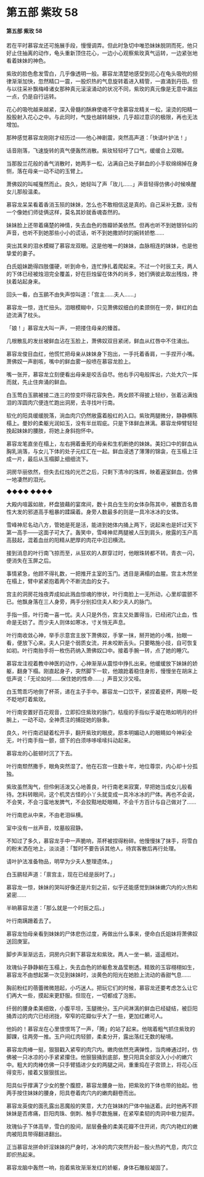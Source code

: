 # 第五部 紫玫 58

#### 第五部 紫玫 58

若在平时慕容龙还可施展手段，慢慢调弄。但此时急切中唯恐妹妹脱阴而死，他只好止住抽离的动作，龟头重新顶住花心，一边小心观察紫玫真气运转，一边紧张地看着妹妹的神色。

紫玫的脸色愈发雪白，几乎像透明一般。慕容龙清楚地感受到花心在龟头吸吮的频律渐渐加快，忽然精口一震，一股炽热的气息旋转着进入精管，一直涌到丹田。但与以往采补飘梅峰诸女那种真元滚滚涌动的状况不同，紫玫的真元像是无意中漏出一点，仍是自行运转。

花心的吸吮越来越紧，深入骨髓的酥麻使魂不守舍慕容龙精关一松，滚烫的阳精一股股射入花心之中。与此同时，气旋也越转越快，几乎超过意识的极限，再也无法增加。

那种感觉慕容龙刚刚才经历过——他心神剧震，突然高声道：「快请叶护法！」

话音刚落，飞速旋转的真气便轰然消散。紫玫轻轻吁了口气，缓缓合上双眼。

当那股兰花般的香气消散时，她两手一松，沾满自己处子鲜血的小手软绵绵掉在身侧，落在母亲一动不动的玉臂上。

萧佛奴的叫喊戛然而止。良久，她轻叫了声「玫儿……」声音轻得仿佛小时候唤醒女儿那般温柔。

慕容龙呆呆看着香消玉殒的妹妹，怎么也不敢相信这是真的。自己采补无数，没有一个像她们师徒俩这样，莫名其妙就香魂杳然的。

妹妹脸上还带着痛楚的神情，失去血色的唇瓣娇美依然。但再也听不到她银铃似的声音，也听不到她那些小小的谎话，听不到她撒娇时的婉转娇憨……

突出其来的泪水模糊了慕容龙双眼。这是他唯一的妹妹，血脉相连的妹妹，也是他挚爱的妻子。

白氏姐妹跪得四肢僵硬，听到命令，连忙挣扎着爬起来。不过一个时辰工夫，两人的下体已经被烛泪完全覆盖，好在巨烛留在体外的尚多，她们俩彼此取出残烛，搀扶着站起身来。

回头一看，白玉鹂不由失声惊叫道：「宫主……夫人……」

慕容龙一惊，连忙扭头。泪眼模糊中，只见萧佛奴细白的柔颈侧在一旁，鲜红的血迹流满了枕头。

「娘！」慕容龙大叫一声，一把搂住母亲的臻首。

几根散乱的发丝被鲜血沾在玉脸上，萧佛奴双目紧闭，鲜血从红唇中不住涌出。

慕容龙俊目血红，他慌忙把母亲从妹妹身下抱出，一手托着香肩，一手捏开小嘴。萧佛奴一声剧咳，嘴中的鲜血雾一般喷在慕容龙脸上。

嘴一张开，慕容龙立刻便看出母亲是咬舌自尽。他右手闪电般挥出，六处大穴一挥而就，先止住奔涌的鲜血。

白玉莺白玉鹂被接二连三的惊变吓得花容失色，两女顾不得披上轻纱，张着沾满烛泪的浑圆肉穴便连忙跑出洞房，去寻找叶行南。

软化的阳具缓缓脱落，淌血肉穴仍然敞露着殷红的入口。紫玫两腿微分，静静横陈榻上。曼妙的柔躯光润如玉，没有半丝瑕疵。只是下体鲜血淋漓。慕容龙伸臂轻轻挽起妹妹的腰肢，将她上身斜抱怀中。

慕容龙笔直坐在榻上，左右拥着垂死的母亲和生机断绝的妹妹。美妇口中的鲜血从胸乳淌落，与女儿下体的处子元红汇在一起。鲜血浸透了薄薄的锦衾，在玉榻上汪成一片，最后从玉榻脚上细细流下。

洞房华丽依然，但失去红烛的光芒之后，只剩下清冷的珠辉，映着遍室鲜血，仿佛一地凄然的泪光。

◆◆◆◆ ◆◆◆◆

大殿内喧嚣如故，杯盘狼藉的宴席间，数十具白生生的女体杂陈其中，被数百名兽性大发的邪道高手粗暴的蹂躏着。身旁人数最多的则是一具冷冰冰的女体。

雪峰神尼名动八方，管她是死是活，能进到她体内捅上两下，说起来也是奸过天下第一高手——这面子可大了。轰笑中，雪峰神尼两腿被人压到肩头，敞露的玉户高高鼓起，混着血丝的阳精从肥厚的肉花中汩汩横流。

接到消息的叶行南飞掠而至，从狂欢的人群穿过时，他眼珠转都不转。青衣一闪，便消失在玉屏之后。

事情紧急，他顾不得礼数，一把推开主室的玉门。透目是满榻的血腥。宫主木然坐在榻上，臂中紧紧抱着两个不断流血的女子。

宫主的洞房花烛夜弄成如此溅血惊魂的惨状，叶行南脸上一无所动，心里却震颤不已。他飘身落在三人身旁，两手分别扣住夫人和少夫人的脉门。

手指一搭，叶行南一喜一忧。夫人只是外伤，宫主又处置得当，已经闭穴止血，性命是无妨了。而少夫人则体如寒冰，寸关悄无声息。

叶行南收敛心神，举手示意宫主放下萧佛奴，手掌一抹，掰开她的小嘴，抬眼一看，便放下心来。夫人只是个弱质女流，并未咬断舌头。只要略施小技，自可恢复如初。叶行南抬手将一枚伤药纳入萧佛奴口中。接着手腕一转，点了她的睡穴。

慕容龙注视着教中神医的动作，心神渐渐从震惊中挣扎出来。他缓缓放下妹妹的娇躯，翻身下榻。刚直起身子，突然脚下一软，他踉跄着稳住身形，慢慢坐在胡床上低声说：「无论如何……保住她的性命……」声音又沙又哑。

白玉莺乖巧地倒了杯茶，递在主子手中。慕容龙一口饮干，紧捏着瓷杯，两眼一眨不眨地盯着紫玫。

叶行南安置好百花观音，立即扣住紫玫的脉门，枯瘦的手指似乎凝在皓如明月的纤腕上，一动不动，全神贯注的捕捉她的脉象。

良久，叶行南迟疑着松开手，翻开紫玫的眼皮。原本明媚动人的眼睛如今神彩全无，叶行南手指一颤，颌下的白须哆哆嗦嗦抖动起来。

慕容龙的心脏顿时沉了下去。

叶行南颓然撒手，眼角突然湿了。他在石宫一住数十年，地位尊崇，内心却十分孤独。

紫玫虽然淘气，但伶俐活泼又心地善良，叶行南老来寂寞，早把她当成女儿般看待。怎料转眼间，这个机灵古怪的小丫头就变成一具冷冰冰的尸体。再也不会说，不会笑，不会刁蛮地发脾气，不会狡黠地眨眼睛，不会千方百计与自己做对了……

叶行南悲从中来，不由老泪纵横。

室中没有一丝声音，坟墓般寂静。

不知过了多久，慕容龙手中一声脆响，茶杯被捏得粉碎。他慢慢抹了抹手，将雪白的粉末洒在地上，淡淡道：「暂时不要告诉其他人，待宾客散后再行处理。

请叶护法准备物品，明早为少夫人整理遗体。」

白玉鹂轻声道：「禀宫主，现在已经是辰时了。」

慕容龙一惊，妹妹的哭叫好像还是片刻之前，似乎还能感觉到妹妹嫩穴内的火热和紧密……

半晌慕容龙道：「那么就是一个时辰之后。」

叶行南蹒跚着去了。

慕容龙怕母亲看到妹妹的尸体悲伤过度，再做出什么事来，便命白氏姐妹将萧佛奴送回庚室。

脚步声渐渐远去，洞房内只剩下慕容龙和紫玫。两人一坐一躺，遥遥相对。

玫瑰仙子静静躺在玉榻上，失去血色的娇躯愈发晶莹剔透。精致的玉容栩栩如生，慕容龙不由想起第一次见到妹妹时，淡黄色的阳光在她脸上流动的香甜气息……

胸前粉红的蓓蕾微微翘起，小巧迷人。把玩它们的时候，慕容龙还要考虑怎么让它们再大一些，摸起来更舒服。但现在，一切都成了泡影。

纤弱的腰身柔美细致，小腹平坦，玉腿微分。玉户间淋漓的鲜血已经疑结，被巨阳捅弄过的肉穴已经闭拢，窄窄的花瓣似乎大了一些，更加红嫩可人。

他妈的！慕容龙在心里恨恨骂了一声，「腾」的站了起来。他喘着粗气抓住紫玫的脚踝，往两旁一推。玉户间红肉轻颤，柔柔分开，露出落红无数的秘境。

慕容龙肉棒一挺，狠狠戳入紧窄的肉穴内。嫩肉依然充满弹性，当肉棒通过时，仿佛被一只冰凉的小手紧紧攥住。他狠狠捅到底部，整只阳具全部没入小小的嫩穴中。粗大的肉棒仿佛一只手臂插进少女的两腿之间，重重捣在子宫颈上，将花心压得变形，接着又狠狠拔出。

阳具似乎撑满了少女的整个腹腔，慕容龙腰身一抬，把紫玫的下体也带的抬起。他两手按住妹妹的腰身，阳具卷着肉穴内的嫩肉翻卷而出。

慕容龙英俊的面孔露出恶魔般的笑意，大力在妹妹的尸体中抽送着。此时他再不顾妹妹是否疼痛，巨阳肉珠、倒刺、触手尽数施展，在紧窄柔韧的肉洞中极力挺弄。

玫瑰仙子下体高举，雪白的股间，层层叠叠的柔美花瓣不住开闭，肉穴内艳红的嫩肉被阳具带得翻进翻出。

正当慕容龙拼命奸淫妹妹的尸身时，冰冷的肉穴突然升起一股火热的气息，肉穴立即炽热起来。

慕容龙脑中轰然一响，抱着紫玫渐渐发红的娇躯，身体石雕般凝固了。


